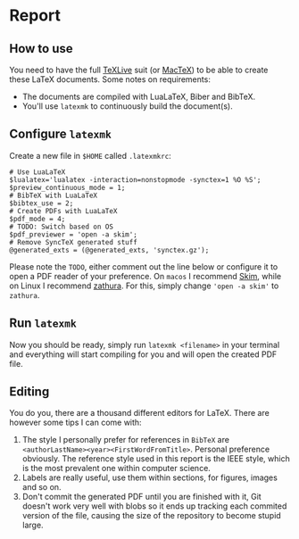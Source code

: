 # Report

## How to use

You need to have the full [TeXLive](https://tug.org/texlive/) suit (or
[MacTeX](https://tug.org/mactex/)) to be able to create these LaTeX documents.
Some notes on requirements:

- The documents are compiled with LuaLaTeX, Biber and BibTeX.
- You'll use `latexmk` to continuously build the document(s).

## Configure `latexmk`

Create a new file in `$HOME` called `.latexmkrc`:

``` text
# Use LuaLaTeX
$lualatex='lualatex -interaction=nonstopmode -synctex=1 %O %S';
$preview_continuous_mode = 1;
# BibTeX with LuaLaTeX
$bibtex_use = 2;
# Create PDFs with LuaLaTeX
$pdf_mode = 4;
# TODO: Switch based on OS
$pdf_previewer = 'open -a skim';
# Remove SyncTeX generated stuff
@generated_exts = (@generated_exts, 'synctex.gz');
```

Please note the `TODO`, either comment out the line below or configure it to
open a PDF reader of your preference. On `macos` I recommend
[Skim](https://skim-app.sourceforge.io/), while on Linux I recommend
[zathura](https://pwmt.org/projects/zathura/). For this, simply change `'open -a
skim'` to `zathura`.

## Run `latexmk`

Now you should be ready, simply run `latexmk <filename>` in your terminal and
everything will start compiling for you and will open the created PDF file.

## Editing

You do you, there are a thousand different editors for LaTeX. There are however
some tips I can come with:

1. The style I personally prefer for references in `BibTeX` are
   `<authorLastName><year><FirstWordFromTitle>`. Personal preference obviously.
   The reference style used in this report is the IEEE style, which is the most
   prevalent one within computer science.
2. Labels are really useful, use them within sections, for figures, images and
   so on.
3. Don't commit the generated PDF until you are finished with it, Git doesn't
   work very well with blobs so it ends up tracking each commited version of the
   file, causing the size of the repository to become stupid large.
